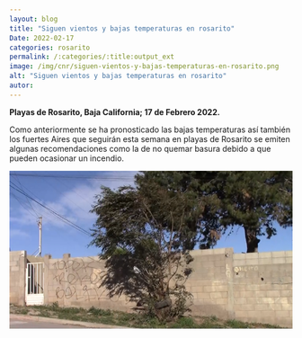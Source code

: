 ```yaml
---
layout: blog
title: "Siguen vientos y bajas temperaturas en rosarito"
Date: 2022-02-17
categories: rosarito
permalink: /:categories/:title:output_ext
image: /img/cnr/siguen-vientos-y-bajas-temperaturas-en-rosarito.png
alt: "Siguen vientos y bajas temperaturas en rosarito"
autor:
---
```


**Playas de Rosarito, Baja California; 17 de Febrero 2022.** 

Como anteriormente se ha pronosticado  las bajas temperaturas así también los fuertes Aires que seguirán esta semana en playas de Rosarito se emiten algunas recomendaciones como la de no quemar basura debido a que pueden ocasionar un incendio. 

<div id="carouselExampleSlidesOnly" class="carousel slide" data-ride="carousel">
  <div class="carousel-inner">
    <div class="carousel-item active">
       <img class="d-block w-100" src="/img/cnr/siguen-vientos-y-bajas-temperaturas-en-rosarito.png" loading="lazy"  alt="Siguen vientos y bajas temperaturas en rosarito">
    </div>
  </div>
</div>